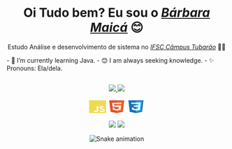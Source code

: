 
<div>
  <h1 align="center">Oi Tudo bem? Eu sou o <a href="https://www.linkedin.com/in/barbaramaica/"><i>Bárbara Maicá</i></a> 😊</h1>
  <p align="center">Estudo Análise e desenvolvimento de sistema no <a href="https://www.ifsc.edu.br/web/campus-tubarao/"><i>IFSC Câmpus Tubarão</i></a> 👨‍🎓</p>
  
   <td> - 🌱 I’m currently learning Java.</td>
   <td> - 😊 I am always seeking knowledge.</td>
   <td> - ✨ Pronouns: Ela/dela.</td>
     
</div>

##

<!-- <h1 align="center"> 
  Trybe
</h1>

<p align="center"><i>"A Trybe é uma escola do futuro para qualquer pessoa que deseja construir uma carreira de sucesso em tecnologia. Como estudante a pessoa ainda tem a opção de pagar os estudos apenas quando estiver formada e com um bom trabalho."</i></p> -->

<div align="center">
  <a href="https://github.com/BarbaraM1">
    <img height="150em" src="https://github-readme-stats.vercel.app/api?username=BarbaraM1&count_private=true&include_all_commits=true&show_icons=true&theme=dracula&hide_border=false&show_owner=true"/>
    <img height="150em" src="https://github-readme-stats.vercel.app/api/top-langs/?username=BarbaraM1&theme=dracula&hide_border=false&&layout=compact"/>
  </a>
</div>

<div align="center" valign="top"><br>
  
  <img align="center" alt="Js" height="30" width="40" src="https://raw.githubusercontent.com/devicons/devicon/master/icons/javascript/javascript-plain.svg">
  <img align="center" alt="HTML" height="30" width="40" src="https://raw.githubusercontent.com/devicons/devicon/master/icons/html5/html5-original.svg">
  <img align="center" alt="CSS" height="30" width="40" src="https://raw.githubusercontent.com/devicons/devicon/master/icons/css3/css3-original.svg">
  
</div><br>

<div align="center">
  <a href="https://www.linkedin.com/in/b%C3%A1rbara-maic%C3%A1-072054169/" target="_blank"><img src="https://img.shields.io/badge/-LinkedIn-%230077B5?style=for-the-badge&logo=linkedin&logoColor=white" target="_blank"></a> 
  <a href="mailto:barbaragmaica@gmail.com"><img src="https://img.shields.io/badge/-Gmail-%23333?style=for-the-badge&logo=gmail&logoColor=white" target="_blank"></a>
</div>

<div align="center">
  
  ![Snake animation](https://github.com/danielbped/danielbped/blob/output/github-contribution-grid-snake.svg)
  
</div>






